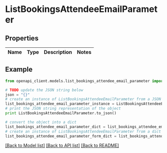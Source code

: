 # ListBookingsAttendeeEmailParameter


## Properties

Name | Type | Description | Notes
------------ | ------------- | ------------- | -------------

## Example

```python
from openapi_client.models.list_bookings_attendee_email_parameter import ListBookingsAttendeeEmailParameter

# TODO update the JSON string below
json = "{}"
# create an instance of ListBookingsAttendeeEmailParameter from a JSON string
list_bookings_attendee_email_parameter_instance = ListBookingsAttendeeEmailParameter.from_json(json)
# print the JSON string representation of the object
print ListBookingsAttendeeEmailParameter.to_json()

# convert the object into a dict
list_bookings_attendee_email_parameter_dict = list_bookings_attendee_email_parameter_instance.to_dict()
# create an instance of ListBookingsAttendeeEmailParameter from a dict
list_bookings_attendee_email_parameter_form_dict = list_bookings_attendee_email_parameter.from_dict(list_bookings_attendee_email_parameter_dict)
```
[[Back to Model list]](../README.md#documentation-for-models) [[Back to API list]](../README.md#documentation-for-api-endpoints) [[Back to README]](../README.md)


